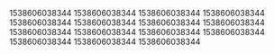 1538606038344
1538606038344
1538606038344
1538606038344
1538606038344
1538606038344
1538606038344
1538606038344
1538606038344
1538606038344
1538606038344
1538606038344
1538606038344
1538606038344
1538606038344